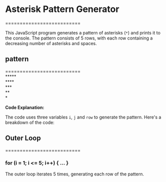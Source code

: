 # Asterisk Pattern Generator
==========================

This JavaScript program generates a pattern of asterisks (`*`) and prints it to the console. The pattern consists of 5 rows, with each row containing a decreasing number of asterisks and spaces.

## pattern
==========================
   </br >
 *****</br>
 ****</br>
 ***</br>
 **</br>
 *</br>

 **Code Explanation:**

The code uses three variables `i`, `j` and `row` to generate the pattern. Here's a breakdown of the code:
## Outer Loop
==========================

### for (i = 1; i <= 5; i++) { ... }
The outer loop iterates 5 times, generating each row of the pattern.